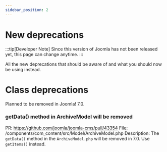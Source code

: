 ```yaml
---
sidebar_position: 2
---
```


# New deprecations

:::tip[Developer Note]
  Since this version of Joomla has not been released yet, this page can change anytime.
:::

All the new deprecations that should be aware of and what you should now be using instead.

# Class deprecations

Planned to be removed in Joomla! 7.0.

### getData() method in ArchiveModel will be removed 

PR: https://github.com/joomla/joomla-cms/pull/43354
File: /components/com_content/src/Model/ArchiveModel.php
Description: The `getData()` method in the `ArchiveModel.php` will be removed in 7.0. Use `getItems()` instead.
